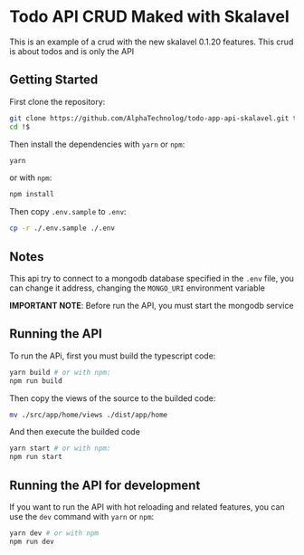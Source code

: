 # Todo API CRUD Maked with Skalavel

This is an example of a crud with the new skalavel 0.1.20
features. This crud is about todos and is only the API

## Getting Started

First clone the repository:

```sh
git clone https://github.com/AlphaTechnolog/todo-app-api-skalavel.git todo-api
cd !$
```

Then install the dependencies with `yarn` or `npm`:

```sh
yarn
```

or with `npm`:

```sh
npm install
```

Then copy `.env.sample` to `.env`:

```sh
cp -r ./.env.sample ./.env
```

## Notes

This api try to connect to a mongodb database specified in the `.env`
file, you can change it address, changing the `MONGO_URI` environment variable

**IMPORTANT NOTE**: Before run the API, you must start the mongodb service

## Running the API

To run the APi, first you must build the typescript code:

```sh
yarn build # or with npm:
npm run build
```

Then copy the views of the source to the builded code:

```sh
mv ./src/app/home/views ./dist/app/home
```

And then execute the builded code

```sh
yarn start # or with npm:
npm run start
```

## Running the API for development

If you want to run the API with hot reloading and related features,
you can use the `dev` command with `yarn` or `npm`:

```sh
yarn dev # or with npm
npm run dev
```
